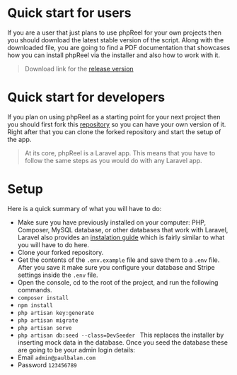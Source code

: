 # Quick start for users

If you are a user that just plans to use phpReel for your own projects then you should download the latest stable version of the script. Along with the downloaded file, you are going to find a PDF documentation that showcases how you can install phpReel via the installer and also how to work with it. 

> Download link for the [release version](https://github.com/phpreel/phpreel/releases)

# Quick start for developers

If you plan on using phpReel as a starting point for your next project then you should first fork this [repository](https://github.com/phpreel/phpreel) so you can have your own version of it. Right after that you can clone the forked repository and start the setup of the app.

> At its core, phpReel is a Laravel app. This means that you have to follow the same steps as you would do with any Laravel app.

# Setup

Here is a quick summary of what you will have to do:

- Make sure you have previously installed on your computer: PHP, Composer, MySQL database, or other databases that work with Laravel, Laravel also provides an [instalation guide](https://laravel.com/docs/7.x/installation) which is fairly similar to what you will have to do here.
- Clone your forked repository.
- Get the contents of the `.env.example` file and save them to a `.env` file. After you save it make sure you configure your database and Stripe settings inside the `.env` file.
- Open the console, cd to the root of the project, and run the following commands.
- `composer install`
- `npm install`
- `php artisan key:generate`
- `php artisan migrate`
- `php artisan serve`
- `php artisan db:seed --class=DevSeeder
` This replaces the installer by inserting mock data in the database. Once you seed the database these are going to be your admin login details: 
- Email `admin@paulbalan.com`
- Password `123456789`
